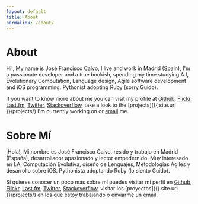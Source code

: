 ```yaml
---
layout: default
title: About
permalink: /about/
---
```


# About

Hi!, My name is José Francisco Calvo, I live and work in Madrid (Spain), I'm a passionate developer and a true bookish, spending my time studying A.I, Evolutionary Computation, Language design, Agile software development and iOS programming. Pythonist adopting Ruby (sorry Guido).

If you want to know more about me you can visit my profile at [Github](https://github.com/jfcalvo), [Flickr](http://www.flickr.com/photos/jfcalvo/), [Last.fm](http://www.last.fm/user/abuelochipo/), [Twitter](http://twitter.com/jfcalvo), [Stackoverflow](http://stackoverflow.com/users/235935/jfcalvo), take a look to the [projects]({{ site.url }}/projects/) I'm currently working on or [email](mailto:josefranciscocalvo@gmail.com) me.

# Sobre Mí

¡Hola!, Mi nombre es José Francisco Calvo, resido y trabajo en Madrid (España), desarrollador apasionado y lector empedernido. Muy interesado en I.A, Computación Evolutiva, diseño de Lenguajes, Metodologías Ágiles y desarrollo sobre iOS. Pythonista adoptando Ruby (lo siento Guido).

Si quieres conocer un poco más sobre mí puedes visitar mi perfil en [Github](https://github.com/jfcalvo), [Flickr](http://www.flickr.com/photos/jfcalvo/), [Last.fm](http://www.last.fm/user/abuelochipo/), [Twitter](http://twitter.com/jfcalvo), [Stackoverflow](http://stackoverflow.com/users/235935/jfcalvo), visitar los [proyectos]({{ site.url }}/projects/) en los que estoy trabajando o enviarme un [email](mailto:josefranciscocalvo@gmail.com).
